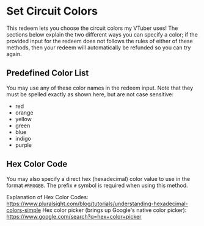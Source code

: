 # Set Circuit Colors
This redeem lets you choose the circuit colors my VTuber uses! The sections below explain the two different ways you can specify a color; if the provided input for the redeem does not follows the rules of either of these methods, then your redeem will automatically be refunded so you can try again.

## Predefined Color List
You may use any of these color names in the redeem input. Note that they must be spelled exactly as shown here, but are not case sensitive:

* red
* orange
* yellow
* green
* blue
* indigo
* purple

## Hex Color Code
You may also specify a direct hex (hexadecimal) color value to use in the format `#RRGGBB`. The prefix `#` symbol is required when using this method.

Explanation of Hex Color Codes: https://www.pluralsight.com/blog/tutorials/understanding-hexadecimal-colors-simple
Hex color picker (brings up Google's native color picker): https://www.google.com/search?q=hex+color+picker
